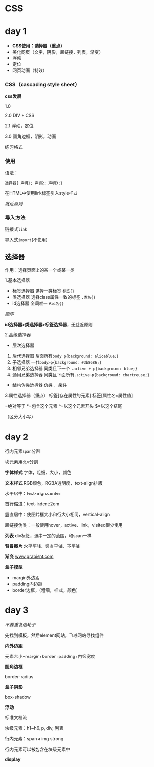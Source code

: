 # CSS
# day 1

- **CSS使用：选择器（重点）**
- 美化网页（文字，阴影，超链接，列表，渐变）
- 浮动
- 定位
- 网页动画（特效）

### CSS（cascading style sheet）
**css发展**

1.0 

2.0 DIV + CSS

2.1 浮动，定位

3.0 圆角边框，阴影，动画

练习格式

### 使用

语法：

`选择器{
声明1;
声明2;
声明3;}`

在HTML中使用link标签引入style样式

*就近原则*

### 导入方法
链接式`link`

导入式`import`(不使用）


## 选择器
作用：选择页面上的某一个或某一类

1.基本选择器
- 标签选择器 选择一类标签 `标签{}`
- 类选择器  选择class属性一致的标签 `.类名{}`
- id选择器  全局唯一  `#id名{}`

*顺序* 

**id选择器>类选择器>标签选择器**，无就近原则


2.高级选择器
- 层次选择器
1. 后代选择器  后面所有`body p{background: aliceblue;}`
2. 子选择器  一代`body>p{background: #3b8686;}`
3. 相邻兄弟选择器  同类且下一个 `.active + p{background: blue;}`
4. 通用兄弟选择器  同类且下面所有`.active~p{background: chartreuse;}`

- 结构伪类选择器
伪类： 条件

3.属性选择器（重点）
标签\[存在属性的元素]
标签\[属性名=属性值]

=绝对等于
\*=包含这个元素
^=以这个元素开头
$=以这个结尾

（区分大小写）

# day 2

行内元素`span`分割

块元素用`div`分割

**字体样式**
字体，粗细，大小，颜色

**文本样式**
RGB颜色，RGBA透明度，text-align排版

水平居中：text-align:center

首行缩进：text-indent:2em

竖直居中：使图片框大小和行大小相同，vertical-align

超链接伪类：一般使用hover，active，link，visited很少使用

**列表**
div标签，选中一定的范围，和span一样


**背景图片**
水平平铺，竖直平铺，不平铺

**渐变**
www.grabient.com

**盒子模型**
- margin外边距
- padding内边距
- border边框，（粗细，样式，颜色）

# day 3
*不要重复造轮子*

先找到模板，然后element网站，飞冰网站寻找组件

**内外边距**

元素大小=margin+border+padding+内容宽度

**圆角边框**

border-radius

**盒子阴影**

box-shadow

**浮动**

标准文档流

块级元素：h1~h6, p, div, 列表

行内元素：span a img strong

行内元素可以被包含在块级元素中

**display**

